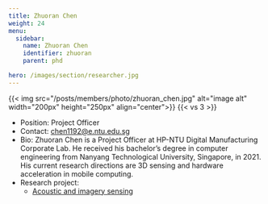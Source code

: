 ```yaml
---
title: Zhuoran Chen
weight: 24
menu:
  sidebar:
    name: Zhuoran Chen
    identifier: zhuoran
    parent: phd

hero: /images/section/researcher.jpg
---
```


{{< img src="/posts/members/photo/zhuoran_chen.jpg" alt="image alt" width="200px" height="250px" align="center">}}
{{< vs 3 >}}

- Position: Project Officer   
- Contact: chen1192@e.ntu.edu.sg
- Bio: Zhuoran Chen is a Project Officer at HP-NTU Digital Manufacturing Corporate Lab. He received his bachelor’s degree in computer engineering from Nanyang Technological University, Singapore, in 2021. His current research directions are 3D sensing and hardware acceleration in mobile computing.   
- Research project: 
    - [Acoustic and imagery sensing](https://ntuiot.xyz/posts/research/iot-sensing/acoustic/)